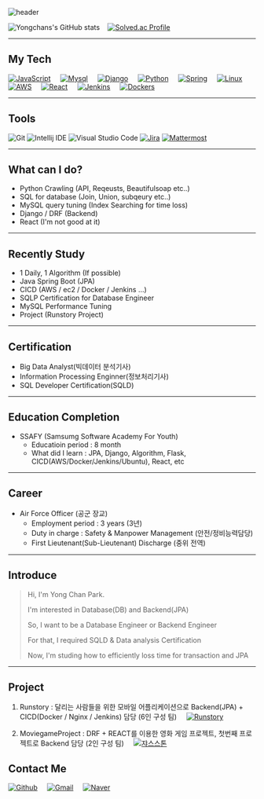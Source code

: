 ![header](https://capsule-render.vercel.app/api?type=Waving&color=auto&height=300&section=header&text=Welcome%20ParkYongChan's%20Portfolio%20&fontSize=40)


![Yongchans's GitHub stats](https://github-readme-stats.vercel.app/api?username=Diligent0924&show_icons=true&theme=radical)&nbsp; &nbsp;
[![Solved.ac Profile](http://mazassumnida.wtf/api/generate_badge?boj=sdc00035)](https://solved.ac/sdc00035) 

---

## My Tech
[![JavaScript](https://img.shields.io/badge/JavaScript-F7DF1E?style=for-the-badge&logo=JavaScript&logoColor=black)](https://github.com/Diligent0924)
&nbsp; &nbsp;
[![Mysql](https://img.shields.io/badge/Mysql-4479A1?style=for-the-badge&logo=Mysql&logoColor=black)](https://github.com/Diligent0924)
&nbsp; &nbsp;
[![Django](https://img.shields.io/badge/Django-092E20?style=for-the-badge&logo=Django&logoColor=white)](https://github.com/Diligent0924)
&nbsp; &nbsp;
[![Python](https://img.shields.io/badge/Python-white?style=for-the-badge&logo=Python&logoColor=blue)](https://github.com/Diligent0924)
&nbsp; &nbsp;
[![Spring](https://img.shields.io/badge/Spring-6DB33F?style=for-the-badge&logo=Spring&logoColor=white)](https://github.com/Diligent0924)
&nbsp; &nbsp;
[![Linux](https://img.shields.io/badge/linux-FCC624?style=for-the-badge&logo=linux&logoColor=black)](https://github.com/Diligent0924)
&nbsp; &nbsp;
[![AWS](https://img.shields.io/badge/aws-232F3E?style=for-the-badge&logo=aws&logoColor=white)](https://github.com/Diligent0924)
&nbsp; &nbsp;
[![React](https://img.shields.io/badge/react-61DAFB?style=for-the-badge&logo=react&logoColor=black)](https://github.com/Diligent0924)
&nbsp; &nbsp;
[![Jenkins](https://img.shields.io/badge/jenkins-FCC624?style=for-the-badge&logo=jenkins&logoColor=black)](https://github.com/Diligent0924)
&nbsp; &nbsp;
[![Dockers](https://img.shields.io/badge/Docker-blue?style=for-the-badge&logo=docker&logoColor=white)](https://github.com/Diligent0924)

---
## Tools 
![Git](https://img.shields.io/badge/Git-F05032.svg?&style=for-the-badge&logo=Git&logoColor=white)
![Intellij IDE](https://img.shields.io/badge/Intellij-2C2255.svg?&style=for-the-badge&logo=Intellij%20IDE&logoColor=white)
![Visual Studio Code](https://img.shields.io/badge/Visual%20Studio%20Code-007ACC.svg?&style=for-the-badge&logo=Visual%20Studio%20Code&logoColor=white)
[![Jira](https://img.shields.io/badge/Jira-red?style=for-the-badge&logo=jira&logoColor=white)](https://github.com/Diligent0924)
[![Mattermost](https://img.shields.io/badge/Mattermost-blue?style=for-the-badge&logo=Mattermost&logoColor=white)](https://github.com/Diligent0924)

---
## What can I do?
- Python Crawling (API, Reqeusts, Beautifulsoap etc..)
- SQL for database (Join, Union, subqeury etc..)
- MySQL query tuning (Index Searching for time loss)
- Django / DRF (Backend)
- React (I'm not good at it)

---
## Recently Study
 - 1 Daily, 1 Algorithm (If possible)
 - Java Spring Boot (JPA)
 - CICD (AWS / ec2 / Docker / Jenkins ...)
 - SQLP Certification for Database Engineer
 - MySQL Performance Tuning
 - Project (Runstory Project)

---
## Certification
* Big Data Analyst(빅데이터 분석기사)
* Information Processing Enginner(정보처리기사)
* SQL Developer Certification(SQLD)
  
---
## Education Completion
* SSAFY (Samsumg Software Academy For Youth)
  * Educatioin period : 8 month
  * What did I learn : JPA, Django, Algorithm, Flask, CICD(AWS/Docker/Jenkins/Ubuntu), React, etc

---
## Career
* Air Force Officer (공군 장교)
  * Employment period : 3 years (3년)
  * Duty in charge : Safety & Manpower Management (안전/정비능력담당)
  * First Lieutenant(Sub-Lieutenant) Discharge (중위 전역)
---
## Introduce
> Hi, I'm Yong Chan Park.
> 
> I'm interested in Database(DB) and Backend(JPA)
> 
> So, I want to be a Database Engineer or Backend Engineer
> 
> For that, I required SQLD & Data analysis Certification
> 
> Now, I'm studing how to efficiently loss time for transaction and JPA
 
---
## Project
1. Runstory : 달리는 사람들을 위한 모바일 어플리케이션으로 Backend(JPA) + CICD(Docker / Nginx / Jenkins) 담당 (6인 구성 팀)
&nbsp; &nbsp;
[![Runstory](https://img.shields.io/badge/More-red?style=flat-square)](https://github.com/Diligent0924/Runstory)  

2. MoviegameProject : DRF + REACT를 이용한 영화 게임 프로젝트, 첫번째 프로젝트로 Backend 담당 (2인 구성 팀)
&nbsp; &nbsp;
[![쟈스스톤](https://img.shields.io/badge/More-red?style=flat-square)](https://github.com/Diligent0924/Moviegameproject)

## Contact Me
[![Github](https://img.shields.io/badge/KakaoTalk-FFCD00?style=for-the-badge&logo=KakaoTalk&logoColor=white)](https://github.com/Diligent0924)
&nbsp; &nbsp;
[![Gmail](https://img.shields.io/badge/Gmail-EA4335?style=for-the-badge&logo=Gmail&logoColor=white)](https://github.com/Diligent0924)
&nbsp; &nbsp;
[![Naver](https://img.shields.io/badge/Naver-03C75A?style=for-the-badge&logo=Naver&logoColor=white)](https://github.com/Diligent0924t)

